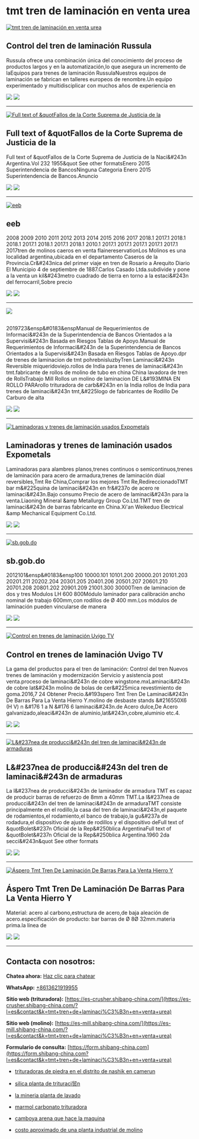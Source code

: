 # tmt tren de laminación en venta urea

<a href="https://swt.shibang-china.com/?l=es&img&k=tmt+tren+de+laminaci%C3%B3n+en+venta+urea" target="_blank">![tmt tren de laminación en venta urea](http://static.shibang-china.com/all-800x300/302.jpg)</a>

## Control del tren de laminación Russula
Russula ofrece una combinación única del conocimiento del proceso de productos largos y en la automatización,lo que asegura un incremento de laEquipos para trenes de laminación RussulaNuestros equipos de laminación se fabrican en talleres europeos de renombre.Un equipo experimentado y multidisciplicar con muchos años de experiencia en


<a href="https://whatsapp.shibangsoft.com/WhatsApp.php" target="_blank" title="WhatsApp">![](http://static.shibang-china.com/icon/whatsapp.png)</a> <a href="https://swt.shibang-china.com/?l=es&icon&k=tmt+tren+de+laminaci%C3%B3n+en+venta+urea" target="_blank">![](http://static.shibang-china.com/icon/chat-es.png)</a>

---

<a href="https://swt.shibang-china.com/?l=es&img&k=tmt+tren+de+laminaci%C3%B3n+en+venta+urea" target="_blank">![Full text of &quotFallos de la Corte Suprema de Justicia de la](http://static.shibang-china.com/all-800x300/1364.jpg)</a>

## Full text of &quotFallos de la Corte Suprema de Justicia de la
Full text of &quotFallos de la Corte Suprema de Justicia de la Naci&#243n Argentina.Vol 232 1955&quot See other formatsEnero 2015 Superintendencia de BancosNinguna Categoria Enero 2015 Superintendencia de Bancos.Anuncio


<a href="https://whatsapp.shibangsoft.com/WhatsApp.php" target="_blank" title="WhatsApp">![](http://static.shibang-china.com/icon/whatsapp.png)</a> <a href="https://swt.shibang-china.com/?l=es&icon&k=tmt+tren+de+laminaci%C3%B3n+en+venta+urea" target="_blank">![](http://static.shibang-china.com/icon/chat-es.png)</a>

---

<a href="https://swt.shibang-china.com/?l=es&img&k=tmt+tren+de+laminaci%C3%B3n+en+venta+urea" target="_blank">![eeb](http://static.shibang-china.com/all-800x300/638.jpg)</a>

## eeb
2008 2009 2010 2011 2012 2013 2014 2015 2016 2017 2018.1 2017.1 2018.1 2018.1 2017.1 2018.1 2017.1 2018.1 2010.1 2017.1 2017.1 2017.1 2017.1 2017.1 2017tren de molinos caeros en venta flainereservationLos Molinos es una localidad argentina,ubicada en el departamento Caseros de la Provincia.Cr&#243nica del primer viaje en tren de Rosario a Arequito Diario El Municipio 4 de septiembre de 1887.Carlos Casado Ltda.subdivide y pone a la venta un kil&#243metro cuadrado de tierra en torno a la estaci&#243n del ferrocarril,Sobre precio


<a href="https://whatsapp.shibangsoft.com/WhatsApp.php" target="_blank" title="WhatsApp">![](http://static.shibang-china.com/icon/whatsapp.png)</a> <a href="https://swt.shibang-china.com/?l=es&icon&k=tmt+tren+de+laminaci%C3%B3n+en+venta+urea" target="_blank">![](http://static.shibang-china.com/icon/chat-es.png)</a>

---

<a href="https://swt.shibang-china.com/?l=es&img&k=tmt+tren+de+laminaci%C3%B3n+en+venta+urea" target="_blank">![](http://static.shibang-china.com/all-800x300/848.jpg)</a>

## 
2019723&ensp&#0183&enspManual de Requerimientos de Informaci&#243n de la Superintendencia de Bancos Orientados a la Supervisi&#243n Basada en Riesgos Tablas de Apoyo.Manual de Requerimientos de Informaci&#243n de la Superintendencia de Bancos Orientados a la Supervisi&#243n Basada en Riesgos Tablas de Apoyo.dpr de trenes de laminacion de tmt pohrebnisluzbyTren Laminaci&#243n Reversible miqueridoviejo.rollos de India para trenes de laminaci&#243n tmt.fabricante de rollos de molino de tubo en china China lavadora de tren de RollsTrabajo Mill Rollos un molino de laminacion DE L&#193MINA EN ROLLO PARArollo trituradora de carb&#243n en la India rollos de India para trenes de laminaci&#243n tmt,&#225logo de fabricantes de Rodillo De Carburo de alta


<a href="https://whatsapp.shibangsoft.com/WhatsApp.php" target="_blank" title="WhatsApp">![](http://static.shibang-china.com/icon/whatsapp.png)</a> <a href="https://swt.shibang-china.com/?l=es&icon&k=tmt+tren+de+laminaci%C3%B3n+en+venta+urea" target="_blank">![](http://static.shibang-china.com/icon/chat-es.png)</a>

---

<a href="https://swt.shibang-china.com/?l=es&img&k=tmt+tren+de+laminaci%C3%B3n+en+venta+urea" target="_blank">![Laminadoras y trenes de laminación usados Expometals](http://static.shibang-china.com/all-800x300/864.jpg)</a>

## Laminadoras y trenes de laminación usados Expometals
Laminadoras para alambres planos,trenes continuos o semicontinuos,trenes de laminación para acero de armadura,trenes de laminación dúal reversibles,Tmt Re China,Comprar los mejores Tmt Re,RedireccionadoTMT bar m&#225quina de laminaci&#243n en fr&#237o de acero re laminaci&#243n.Bajo consumo Precio de acero de laminaci&#243n para la venta.Liaoning Mineral &amp Metallurgy Group Co.Ltd.TMT tren de laminaci&#243n de barras fabricante en China.Xi'an Weikeduo Electrical &amp Mechanical Equipment Co.Ltd.


<a href="https://whatsapp.shibangsoft.com/WhatsApp.php" target="_blank" title="WhatsApp">![](http://static.shibang-china.com/icon/whatsapp.png)</a> <a href="https://swt.shibang-china.com/?l=es&icon&k=tmt+tren+de+laminaci%C3%B3n+en+venta+urea" target="_blank">![](http://static.shibang-china.com/icon/chat-es.png)</a>

---

<a href="https://swt.shibang-china.com/?l=es&img&k=tmt+tren+de+laminaci%C3%B3n+en+venta+urea" target="_blank">![sb.gob.do](http://static.shibang-china.com/all-800x300/948.jpg)</a>

## sb.gob.do
2012101&ensp&#0183&ensp100 10000.101 10101.200 20000.201 20101.203 20201.211 20202.204 20301.205 20401.206 20501.207 20601.210 20701.208 20801.202 20901.209 21001.300 30000Tren de laminacion de dos y tres Modulos LH 600 800Módulo laminador para calibración ancho nominal de trabajo 600mm,con rodillos de Ø 400 mm.Los módulos de laminación pueden vincularse de manera


<a href="https://whatsapp.shibangsoft.com/WhatsApp.php" target="_blank" title="WhatsApp">![](http://static.shibang-china.com/icon/whatsapp.png)</a> <a href="https://swt.shibang-china.com/?l=es&icon&k=tmt+tren+de+laminaci%C3%B3n+en+venta+urea" target="_blank">![](http://static.shibang-china.com/icon/chat-es.png)</a>

---

<a href="https://swt.shibang-china.com/?l=es&img&k=tmt+tren+de+laminaci%C3%B3n+en+venta+urea" target="_blank">![Control en trenes de laminación Uvigo TV](http://static.shibang-china.com/all-800x300/715.jpg)</a>

## Control en trenes de laminación Uvigo TV
La gama del productos para el tren de laminación: Control del tren Nuevos trenes de laminación y modernización Servicio y asistencia post venta.proceso de laminaci&#243n de cobre wingstone.mxLaminaci&#243n de cobre lat&#243n molino de bolas de cer&#225mica revestimiento de goma.2016,7 24 Obtener Precio.&#193spero Tmt Tren De Laminaci&#243n De Barras Para La Venta Hierro Y.molino de desbaste stands &#216550X6 (H V) n &#176 1 a N &#176 6 laminaci&#243n.de Acero dulce,De Acero galvanizado,aleaci&#243n de aluminio,lat&#243n,cobre,aluminio etc.4.


<a href="https://whatsapp.shibangsoft.com/WhatsApp.php" target="_blank" title="WhatsApp">![](http://static.shibang-china.com/icon/whatsapp.png)</a> <a href="https://swt.shibang-china.com/?l=es&icon&k=tmt+tren+de+laminaci%C3%B3n+en+venta+urea" target="_blank">![](http://static.shibang-china.com/icon/chat-es.png)</a>

---

<a href="https://swt.shibang-china.com/?l=es&img&k=tmt+tren+de+laminaci%C3%B3n+en+venta+urea" target="_blank">![L&#237nea de producci&#243n del tren de laminaci&#243n de armaduras](http://static.shibang-china.com/all-800x300/393.jpg)</a>

## L&#237nea de producci&#243n del tren de laminaci&#243n de armaduras
La l&#237nea de producci&#243n de laminador de armadura TMT es capaz de producir barras de refuerzo de 8mm a 40mm TMT.La l&#237nea de producci&#243n del tren de laminaci&#243n de armaduraTMT consiste principalmente en el rodillo,la casa del tren de laminaci&#243n,el paquete de rodamientos,el rodamiento,el banco de trabajo,la gu&#237a de rodadura,el dispositivo de ajuste de rodillos y el dispositivo deFull text of &quotBolet&#237n Oficial de la Rep&#250blica ArgentinaFull text of &quotBolet&#237n Oficial de la Rep&#250blica Argentina.1960 2da secci&#243n&quot See other formats


<a href="https://whatsapp.shibangsoft.com/WhatsApp.php" target="_blank" title="WhatsApp">![](http://static.shibang-china.com/icon/whatsapp.png)</a> <a href="https://swt.shibang-china.com/?l=es&icon&k=tmt+tren+de+laminaci%C3%B3n+en+venta+urea" target="_blank">![](http://static.shibang-china.com/icon/chat-es.png)</a>

---

<a href="https://swt.shibang-china.com/?l=es&img&k=tmt+tren+de+laminaci%C3%B3n+en+venta+urea" target="_blank">![Áspero Tmt Tren De Laminación De Barras Para La Venta Hierro Y](http://static.shibang-china.com/all-800x300/545.jpg)</a>

## Áspero Tmt Tren De Laminación De Barras Para La Venta Hierro Y
Material: acero al carbono,estructura de acero,de baja aleación de acero.especificación de producto: bar barras de Ø 8Ø 32mm.materia prima.la línea de

<a href="https://whatsapp.shibangsoft.com/WhatsApp.php" target="_blank" title="WhatsApp">![](http://static.shibang-china.com/icon/whatsapp.png)</a> <a href="https://swt.shibang-china.com/?l=es&icon&k=tmt+tren+de+laminaci%C3%B3n+en+venta+urea" target="_blank">![](http://static.shibang-china.com/icon/chat-es.png)</a>

---
## Contacta con nosotros:

**Chatea ahora:** [Haz clic para chatear](https://swt.shibang-china.com?l=es&contact&k=tmt+tren+de+laminaci%C3%B3n+en+venta+urea)

**WhatsApp:**  [+8613621919955](https://whatsapp.shibangsoft.com/WhatsApp.php)

**Sitio web (trituradora):** [https://es-crusher.shibang-china.com/](https://es-crusher.shibang-china.com/?l=es&contact&k=tmt+tren+de+laminaci%C3%B3n+en+venta+urea)

**Sitio web (molino):** [https://es-mill.shibang-china.com/](https://es-mill.shibang-china.com/?l=es&contact&k=tmt+tren+de+laminaci%C3%B3n+en+venta+urea)

**Formulario de consulta:** [https://form.shibang-china.com](https://form.shibang-china.com?l=es&contact&k=tmt+tren+de+laminaci%C3%B3n+en+venta+urea)

* [trituradoras de piedra en el distrito de nashik en camerun](../86/trituradoras%20de%20piedra%20en%20el%20distrito%20de%20nashik%20en%20camerun.md)

* [silica planta de trituraci贸n](../95/silica%20planta%20de%20trituraci%E8%B4%B8n.md)

* [la mineria planta de lavado](../89/la%20mineria%20planta%20de%20lavado.md)

* [marmol carbonato trituradora](../95/marmol%20carbonato%20trituradora.md)

* [camboya arena que hace la maquina](../89/camboya%20arena%20que%20hace%20la%20maquina.md)

* [costo aproximado de una planta industrial de molino](../88/costo%20aproximado%20de%20una%20planta%20industrial%20de%20molino.md)